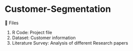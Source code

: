 # Customer-Segmentation

💫 Files

1. R Code: Project file
2. Dataset: Customer information
3. Literature Survey: Analysis of different Research papers
